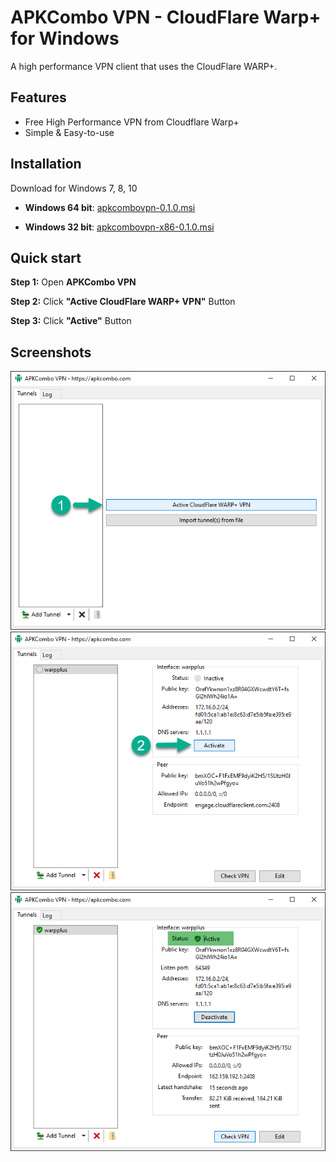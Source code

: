 
# APKCombo VPN - CloudFlare Warp+ for Windows
A high performance VPN client that uses the CloudFlare WARP+.

## Features
- Free High Performance VPN from Cloudflare Warp+
- Simple & Easy-to-use


## Installation
Download for Windows 7, 8, 10

- **Windows 64 bit**: [apkcombovpn-0.1.0.msi](https://github.com/apkcombo/apkcombo-vpn/raw/master/apkcombovpn-0.1.0.msi)

- **Windows 32 bit**: [apkcombovpn-x86-0.1.0.msi](https://github.com/apkcombo/apkcombo-vpn/raw/master/apkcombovpn-x86-0.1.0.msi)

## Quick start

**Step 1:** Open **APKCombo VPN**

**Step 2:** Click **"Active CloudFlare WARP+ VPN"** Button

**Step 3:** Click **"Active"** Button

## Screenshots

![APKCombo VPN 1](screenshots/apkcombo-vpn1.png)
![APKCombo VPN 1](screenshots/apkcombo-vpn2.png)
![APKCombo VPN 1](screenshots/apkcombo-vpn3.png)

